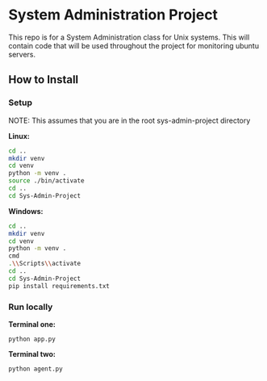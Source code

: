 # System Administration Project

This repo is for a System Administration class for Unix systems. This will contain code that will be used throughout the project for monitoring ubuntu servers.

## How to Install

### Setup

NOTE: This assumes that you are in the root sys-admin-project directory

**Linux:**

```bash
cd ..
mkdir venv
cd venv
python -m venv .
source ./bin/activate
cd ..
cd Sys-Admin-Project
```

**Windows:**

```bash
cd ..
mkdir venv
cd venv
python -m venv .
cmd
.\\Scripts\\activate
cd ..
cd Sys-Admin-Project
pip install requirements.txt
```

### Run locally

**Terminal one:**

```
python app.py
```

**Terminal two:**
```
python agent.py
```
